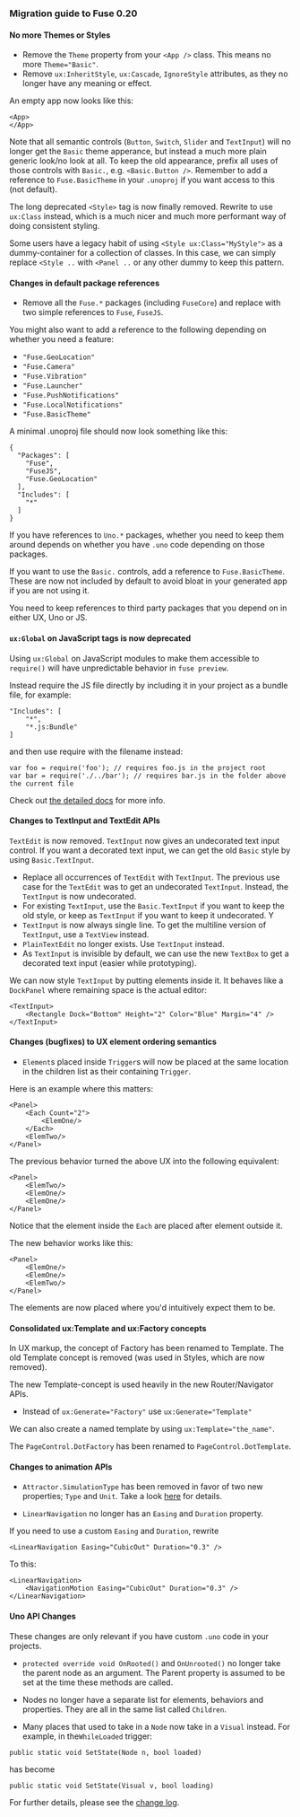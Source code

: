 ### Migration guide to Fuse 0.20

#### No more Themes or Styles

* Remove the `Theme` property from your `<App />` class. This means no more `Theme="Basic"`.
* Remove `ux:InheritStyle`, `ux:Cascade`, `IgnoreStyle` attributes, as they no longer have any meaning or effect.

An empty app now looks like this:

```
<App>
</App>
```

Note that all semantic controls (`Button`, `Switch`, `Slider` and `TextInput`) will no longer get the `Basic` theme apperance, but instead a much more plain generic look/no look at all. To keep the old appearance, prefix all uses of those controls with `Basic.`, e.g. `<Basic.Button />`. Remember to add a reference to `Fuse.BasicTheme` in your `.unoproj` if you want access to this (not default).

The long deprecated `<Style>` tag is now finally removed. Rewrite to use `ux:Class` instead, which is a much nicer and much more performant way of doing consistent styling.

Some users have a legacy habit of using `<Style ux:Class="MyStyle">` as a dummy-container for a collection of classes. In this case, we can simply replace `<Style ..` with `<Panel ..` or any other dummy to keep this pattern.


#### Changes in default package references

* Remove all the `Fuse.*` packages (including `FuseCore`) and replace with two simple references to `Fuse`, `FuseJS`.

You might also want to add a reference to the following depending on whether you need a feature:

* `"Fuse.GeoLocation"`
* `"Fuse.Camera"`
* `"Fuse.Vibration"`
* `"Fuse.Launcher"`
* `"Fuse.PushNotifications"`
* `"Fuse.LocalNotifications"`
* `"Fuse.BasicTheme"`

A minimal .unoproj file should now look something like this:

```
{
  "Packages": [
    "Fuse",
    "FuseJS",
    "Fuse.GeoLocation"
  ],
  "Includes": [
    "*"
  ]
}
```

If you have references to `Uno.*` packages, whether you need to keep them around depends on whether you have `.uno` code depending on those packages.

If you want to use the `Basic.` controls, add a reference to `Fuse.BasicTheme`. These are now not included by default to avoid bloat in your generated app if you are not using it.

You need to keep references to third party packages that you depend on in either UX, Uno or JS.

#### `ux:Global` on JavaScript tags is now deprecated

Using `ux:Global` on JavaScript modules to make them accessible to `require()` will have unpredictable behavior in `fuse preview`.

Instead require the JS file directly by including it in your project as a bundle file, for example:

```
"Includes": [
    "*",
    "*.js:Bundle"
]
```

and then use require with the filename instead:

```
var foo = require('foo'); // requires foo.js in the project root
var bar = require('./../bar'); // requires bar.js in the folder above the current file
```

Check out [the detailed docs](fusejs/fusejs.md#importing-modules-by-file-name) for more info.


#### Changes to TextInput and TextEdit APIs

`TextEdit` is now removed. `TextInput` now gives an undecorated text input control. If you want a decorated text input, we can get the old `Basic` style by using `Basic.TextInput`.

* Replace all occurrences of `TextEdit` with `TextInput`. The previous use case for the `TextEdit` was to get an undecorated `TextInput`. Instead, the `TextInput` is now undecorated.
* For existing `TextInput`, use the `Basic.TextInput` if you want to keep the old style, or keep as `TextInput` if you want to keep it undecorated. Y
* `TextInput` is now always single line. To get the multiline version of `TextInput`, use a `TextView` instead.
* `PlainTextEdit` no longer exists. Use `TextInput` instead.
* As `TextInput` is invisible by default, we can use the new `TextBox` to get a decorated text input (easier while prototyping).

We can now style `TextInput` by putting elements inside it. It behaves like a `DockPanel` where remaining space is the actual editor:

	<TextInput>
		<Rectangle Dock="Bottom" Height="2" Color="Blue" Margin="4" />
	</TextInput>

#### Changes (bugfixes) to UX element ordering semantics

* `Element`s placed inside `Trigger`s will now be placed at the same location in the children list as their containing `Trigger`.

Here is an example where this matters:
```
<Panel>
	<Each Count="2">
		<ElemOne/>
	</Each>
	<ElemTwo/>
</Panel>
```

The previous behavior turned the above UX into the following equivalent:
```
<Panel>
	<ElemTwo/>
	<ElemOne/>
	<ElemOne/>
</Panel>
```
Notice that the element inside the `Each` are placed after element outside it.

The new behavior works like this:
```
<Panel>
	<ElemOne/>
	<ElemOne/>
	<ElemTwo/>
</Panel>
```

The elements are now placed where you'd intuitively expect them to be.

#### Consolidated ux:Template and ux:Factory concepts

In UX markup, the concept of Factory has been renamed to Template. The old Template concept is removed (was used in Styles, which are now removed).

The new Template-concept is used heavily in the new Router/Navigator APIs.

* Instead of `ux:Generate="Factory"` use `ux:Generate="Template"`

We can also create a named template by using `ux:Template="the_name"`.

The `PageControl.DotFactory` has been renamed to `PageControl.DotTemplate`.


#### Changes to animation APIs

* `Attractor.SimulationType` has been removed in favor of two new properties; `Type` and `Unit`. Take a look [here](https://www.fusetools.com/learn/reference/fuse/animations/attractor_1) for details.

* `LinearNavigation` no longer has an `Easing` and `Duration` property.

If you need to use a custom `Easing` and `Duration`, rewrite

	<LinearNavigation Easing="CubicOut" Duration="0.3" />

To this:

	<LinearNavigation>
		<NavigationMotion Easing="CubicOut" Duration="0.3" />
	</LinearNavigation>


#### Uno API Changes

These changes are only relevant if you have custom `.uno` code in your projects.

* `protected override void OnRooted()` and `OnUnrooted()` no longer take the parent node as an argument. The Parent property is assumed to be set at the time these methods are called.

* Nodes no longer have a separate list for elements, behaviors and properties. They are all in the same list called `Children`.

* Many places that used to take in a `Node` now take in a `Visual` instead.
  For example, in the`WhileLoaded` trigger:

```
public static void SetState(Node n, bool loaded)
```
has become
```
public static void SetState(Visual v, bool loading)
```


For further details, please see the [change log](https://www.fusetools.com/downloads).
